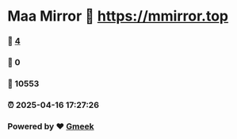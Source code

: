 # Maa Mirror :link: https://mmirror.top 
### :page_facing_up: [4](https://mmirror.top/tag.html) 
### :speech_balloon: 0 
### :hibiscus: 10553 
### :alarm_clock: 2025-04-16 17:27:26 
### Powered by :heart: [Gmeek](https://github.com/Meekdai/Gmeek)

